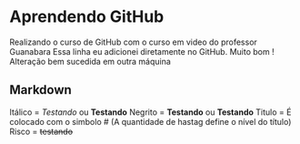 # Aprendendo GitHub

 Realizando o curso de GitHub com o curso em video do professor Guanabara
 Essa linha eu adicionei diretamente no GitHub. Muito bom !
 Alteração bem sucedida em outra máquina

## Markdown


Itálico = *Testando* ou **Testando**
Negrito = **Testando** ou __Testando__
Titulo = É colocado com o simbolo # (A quantidade de hastag define o nível do título)
Risco = ~~testando~~

